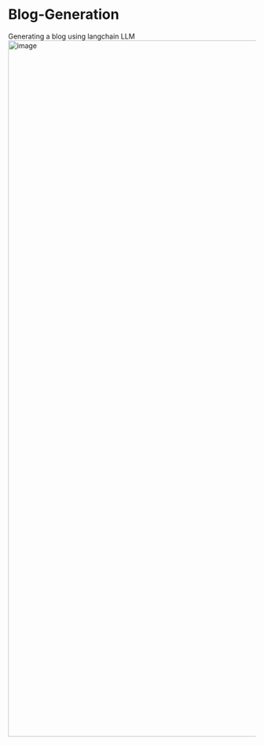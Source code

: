 # Blog-Generation
Generating a blog using langchain LLM
<img width="1416" alt="image" src="https://github.com/aniketbrahmecha/Blog-Generation/assets/46042484/1f75518a-a192-47f9-a43a-c17b7f12018f">
